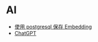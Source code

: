 # AI

<!-- links begin -->

- [使用 postgresql 保存 Embedding](使用postgresql保存Embedding.md)
- [ChatGPT](ChatGPT/index)
<!-- links end -->
